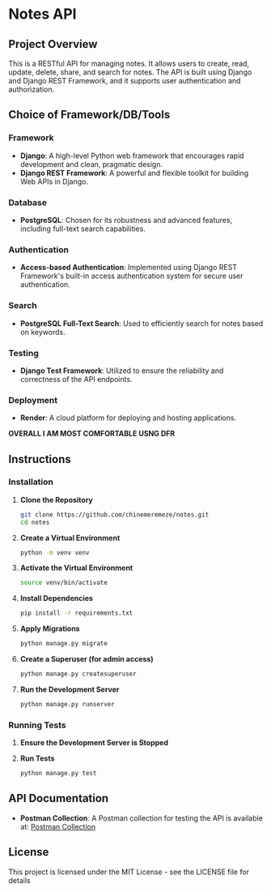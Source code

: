 # Notes API

## Project Overview

This is a RESTful API for managing notes. It allows users to create, read, update, delete, share, and search for notes. The API is built using Django and Django REST Framework, and it supports user authentication and authorization.

## Choice of Framework/DB/Tools

### Framework

- **Django**: A high-level Python web framework that encourages rapid development and clean, pragmatic design.
- **Django REST Framework**: A powerful and flexible toolkit for building Web APIs in Django.

### Database

- **PostgreSQL**: Chosen for its robustness and advanced features, including full-text search capabilities.

### Authentication

- **Access-based Authentication**: Implemented using Django REST Framework's built-in access authentication system for secure user authentication.

### Search

- **PostgreSQL Full-Text Search**: Used to efficiently search for notes based on keywords.

### Testing

- **Django Test Framework**: Utilized to ensure the reliability and correctness of the API endpoints.

### Deployment

- **Render**: A cloud platform for deploying and hosting applications.

<strong>OVERALL I AM MOST COMFORTABLE USNG DFR</strong>

## Instructions

### Installation

1. **Clone the Repository**

   ```bash
   git clone https://github.com/chinemeremeze/notes.git
   cd notes
   ```

2. **Create a Virtual Environment**

   ```bash
   python -m venv venv
   ```

3. **Activate the Virtual Environment**

   ```bash
   source venv/bin/activate
   ```

4. **Install Dependencies**

   ```bash
   pip install -r requirements.txt
   ```

5. **Apply Migrations**

   ```bash
   python manage.py migrate
   ```

6. **Create a Superuser (for admin access)**

   ```bash
   python manage.py createsuperuser
   ```

7. **Run the Development Server**
   ```bash
   python manage.py runserver
   ```

### Running Tests

1. **Ensure the Development Server is Stopped**

2. **Run Tests**
   ```bash
   python manage.py test
   ```

## API Documentation

- **Postman Collection**: A Postman collection for testing the API is available at: [Postman Collection](https://web.postman.co/workspace/David-Workspace~7b6db6af-2d06-4bf3-a3ac-f0a4d930e9ac/collection/12835302-3c2a019f-3cfa-438b-b934-b4ac9177ad40)

## License

This project is licensed under the MIT License - see the LICENSE file for details

